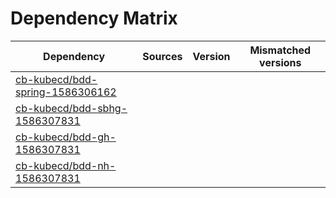 # Dependency Matrix

Dependency | Sources | Version | Mismatched versions
---------- | ------- | ------- | -------------------
[cb-kubecd/bdd-spring-1586306162](https://github.com/cb-kubecd/bdd-spring-1586306162.git) |  | []() | 
[cb-kubecd/bdd-sbhg-1586307831](https://github.com/cb-kubecd/bdd-sbhg-1586307831.git) |  | []() | 
[cb-kubecd/bdd-gh-1586307831](https://github.com/cb-kubecd/bdd-gh-1586307831.git) |  | []() | 
[cb-kubecd/bdd-nh-1586307831](https://github.com/cb-kubecd/bdd-nh-1586307831.git) |  | []() | 
